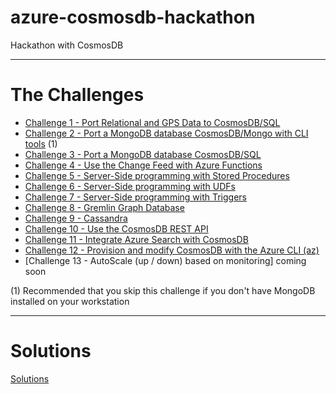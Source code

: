 # azure-cosmosdb-hackathon

Hackathon with CosmosDB

---

# The Challenges

- [Challenge 1 - Port Relational and GPS Data to CosmosDB/SQL](relational_gps_sql.md)
- [Challenge 2 - Port a MongoDB database CosmosDB/Mongo with CLI tools](mongo_to_cosmosdb_mongo.md) (1)
- [Challenge 3 - Port a MongoDB database CosmosDB/SQL](mongo_to_cosmosdb_sql.md)
- [Challenge 4 - Use the Change Feed with Azure Functions](change_feed_functions.md)
- [Challenge 5 - Server-Side programming with Stored Procedures](server_side_stored_procs.md)
- [Challenge 6 - Server-Side programming with UDFs](server_side_udfs.md)
- [Challenge 7 - Server-Side programming with Triggers](server_side_triggers.md)
- [Challenge 8 - Gremlin Graph Database](gremlin.md)
- [Challenge 9 - Cassandra](cassandra.md)
- [Challenge 10 - Use the CosmosDB REST API](rest.md)
- [Challenge 11 - Integrate Azure Search with CosmosDB](search.md)
- [Challenge 12 - Provision and modify CosmosDB with the Azure CLI (az)](az_cli.md)
- [Challenge 13 - AutoScale (up / down) based on monitoring] coming soon

(1) Recommended that you skip this challenge if you don't have MongoDB installed on your workstation

---

# Solutions

[Solutions](solutions.md)
